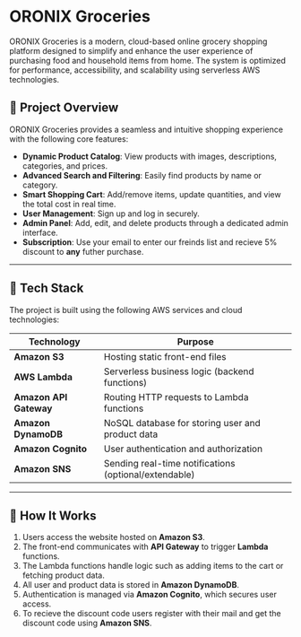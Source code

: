 # ORONIX Groceries

ORONIX Groceries is a modern, cloud-based online grocery shopping platform designed to simplify and enhance the user experience of purchasing food and household items from home. The system is optimized for performance, accessibility, and scalability using serverless AWS technologies.

## 🛒 Project Overview

ORONIX Groceries provides a seamless and intuitive shopping experience with the following core features:

- **Dynamic Product Catalog**: View products with images, descriptions, categories, and prices.
- **Advanced Search and Filtering**: Easily find products by name or category.
- **Smart Shopping Cart**: Add/remove items, update quantities, and view the total cost in real time.
- **User Management**: Sign up and log in securely.
- **Admin Panel**: Add, edit, and delete products through a dedicated admin interface.
- **Subscription**: Use your email to enter our freinds list and recieve 5% discount to **any** futher purchase.

---

## 🚀 Tech Stack

The project is built using the following AWS services and cloud technologies:

| Technology             | Purpose                                                |
|------------------------|--------------------------------------------------------|
| **Amazon S3**          | Hosting static front-end files                         |
| **AWS Lambda**         | Serverless business logic (backend functions)          |
| **Amazon API Gateway** | Routing HTTP requests to Lambda functions              |
| **Amazon DynamoDB**    | NoSQL database for storing user and product data       |
| **Amazon Cognito**     | User authentication and authorization                  |
| **Amazon SNS**         | Sending real-time notifications (optional/extendable)  |

---

## 🔧 How It Works

1. Users access the website hosted on **Amazon S3**.
2. The front-end communicates with **API Gateway** to trigger **Lambda** functions.
3. The Lambda functions handle logic such as adding items to the cart or fetching product data.
4. All user and product data is stored in **Amazon DynamoDB**.
5. Authentication is managed via **Amazon Cognito**, which secures user access.
6. To recieve the discount code users register with their mail and get the discount code using **Amazon SNS**.



